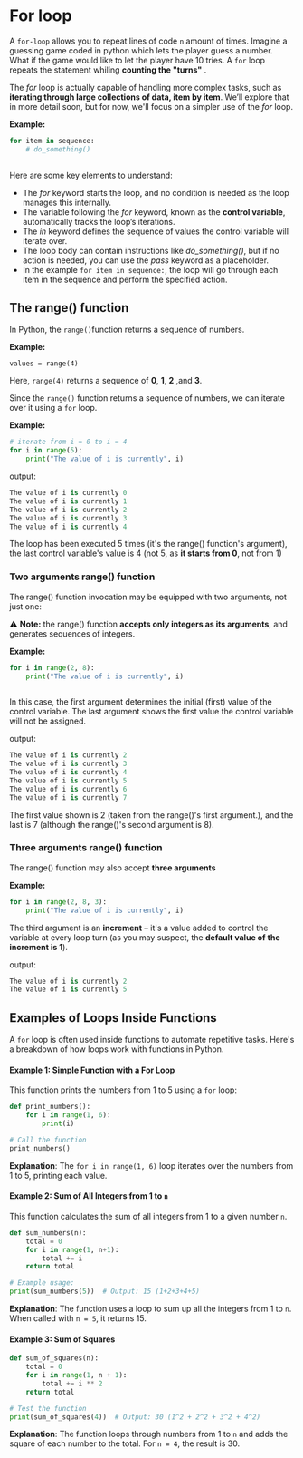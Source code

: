 # For loop

A `for-loop` allows you to repeat lines of code `n` amount of times.  Imagine a guessing game coded in python which lets the player guess a number.  What if the game would like to let the player have 10 tries. A `for` loop repeats the statement whiling  **counting the "turns"** .

The *for* loop is actually capable of handling more complex tasks, such as **iterating through large collections of data, item by item**. We’ll explore that in more detail soon, but for now, we'll focus on a simpler use of the *for* loop.

**Example:**

```python
for item in sequence:
    # do_something()
   
```

Here are some key elements to understand:

- The *for* keyword starts the loop, and no condition is needed as the loop manages this internally.
- The variable following the *for* keyword, known as the **control variable**, automatically tracks the loop’s iterations.
- The *in* keyword defines the sequence of values the control variable will iterate over.
- The loop body can contain instructions like *do_something()*, but if no action is needed, you can use the *pass* keyword as a placeholder.
- In the example `for item in sequence:`, the loop will go through each item in the sequence and perform the specified action.





##  The range() function

In Python, the  `range()`function returns a sequence of numbers.

**Example:**

```
values = range(4)
```

Here, `range(4)` returns a sequence of **0**, **1**, **2** ,and **3**.

Since the `range()` function returns a sequence of numbers, we can iterate over it using a `for` loop. 

**Example:**

```python
# iterate from i = 0 to i = 4
for i in range(5):
    print("The value of i is currently", i)

```

output:

```python
The value of i is currently 0
The value of i is currently 1
The value of i is currently 2
The value of i is currently 3
The value of i is currently 4
```

The loop has been executed 5 times (it's the range() function's argument), the last control variable's value is 4 (not 5, as **it starts from 0**, not from 1)

### Two arguments range() function 

The range() function invocation may be equipped with two arguments, not just one:

⚠️ **Note:** the range() function **accepts only integers as its arguments**, and generates sequences of integers.

**Example:**

```python
for i in range(2, 8):
    print("The value of i is currently", i)
 
```

In this case, the first argument determines the initial (first) value of the control variable. The last argument shows the first value the control variable will not be assigned.

output:

```python
The value of i is currently 2
The value of i is currently 3
The value of i is currently 4
The value of i is currently 5
The value of i is currently 6
The value of i is currently 7
```



The first value shown is 2 (taken from the range()'s first argument.), and the last is 7 (although the range()'s second argument is 8).

### Three arguments range() function 

The range() function may also accept **three arguments** 

**Example:**

```python
for i in range(2, 8, 3):
    print("The value of i is currently", i)

```

The third argument is an **increment** – it's a value added to control the variable at every loop turn (as you may suspect, the **default value of the increment is 1**).

output:

```python
The value of i is currently 2
The value of i is currently 5
```



## **Examples of Loops Inside Functions**

A `for` loop is often used inside functions to automate repetitive tasks. Here's a breakdown of how loops work with functions in Python.




#### **Example 1: Simple Function with a For Loop**

This function prints the numbers from 1 to 5 using a `for` loop:

```python
def print_numbers():
    for i in range(1, 6):
        print(i)

# Call the function
print_numbers()
```

**Explanation**:
The `for i in range(1, 6)` loop iterates over the numbers from 1 to 5, printing each value.




#### **Example 2: Sum of All Integers from 1 to `n`**

This function calculates the sum of all integers from 1 to a given number `n`.

```python
def sum_numbers(n):
    total = 0
    for i in range(1, n+1):
        total += i
    return total

# Example usage:
print(sum_numbers(5))  # Output: 15 (1+2+3+4+5)
```

**Explanation**:
The function uses a loop to sum up all the integers from 1 to `n`. When called with `n = 5`, it returns 15.




#### Example 3: Sum of Squares

```python
def sum_of_squares(n):
    total = 0
    for i in range(1, n + 1):
        total += i ** 2
    return total

# Test the function
print(sum_of_squares(4))  # Output: 30 (1^2 + 2^2 + 3^2 + 4^2)
```

**Explanation**:
The function loops through numbers from 1 to `n` and adds the square of each number to the total. For `n = 4`, the result is 30.